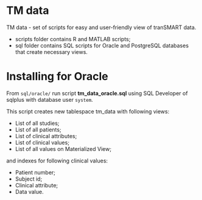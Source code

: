 # TM data
TM data - set of scripts for easy and user-friendly view of tranSMART data.
  - scripts folder contains R and MATLAB scripts;
  - sql folder contains SQL scripts for Oracle and PostgreSQL databases that create necessary views.

# Installing for Oracle
From `sql/oracle/` run script **tm_data_oracle.sql** using SQL Developer of sqlplus with database user `system`.

This script creates new tablespace tm_data with following views:
  - List of all studies;
  - List of all patients;
  - List of clinical attributes;
  - List of clinical values;
  - List of all values on Materialized View;

and indexes for following clinical values:
  - Patient number;
  - Subject id;
  - Clinical attribute;
  - Data value.